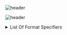 ![header](https://capsule-render.vercel.app/api?type=soft&color=0:EEFF00,100:a82da8&height=300&section=header&text=Printf%20&fontSize=90&animation=FadeIn)

![header](https://capsule-render.vercel.app/api?type=rounded&color=gradient&text=%20asdf%20&height=300&fontSize=100&textBg=true)

<details><summary>List Of Format Specifiers</summary>

- `%c`: <i>hello</i>
- `%s`: <i>hello</i>
- `%i`: <i>hello</i>
- `%d`: <i>hello</i></details>








